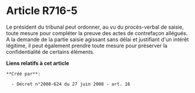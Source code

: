 # Article R716-5

Le président du tribunal peut ordonner, au vu du procès-verbal de saisie, toute mesure pour compléter la preuve des actes de
contrefaçon allégués. A la demande de la partie saisie agissant sans délai et justifiant d'un intérêt légitime, il peut
également prendre toute mesure pour préserver la confidentialité de certains éléments.

**Liens relatifs à cet article**

	**Créé par**:

	  - Décret n°2008-624 du 27 juin 2008 - art. 16
